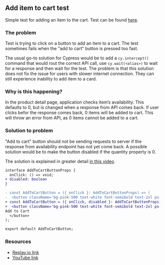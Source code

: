 ## Add item to cart test
Simple test for adding an item to the cart. Test can be found [here]('./cypress/e2e/spec.cy.ts'). 

### The problem
Test is trying to click on a button to add an item to a cart. The test sometimes fails when the "add to cart" button is pressed too fast.

The usual go-to solution for Cypress would be to add a `cy.intercept()` command that would rout the correct API call, use `cy.wait(<alias>)` to wait for a response and then wait for the test. The problem is that this solution does not fix the issue for users with slower internet connection. They can still experience inability to add item to a card.

### Why is this happening?
In the product detail page, application checks item’s availability. This defaults to 0, but is changed when a response from API comes back. If user clicks befor the response comes back, 0 items will be added to cart. This will throw an error from API, as 0 items cannot be added to a cart.

### Solution to problem
"Add to cart" button should not be sending requests to server if the response from availability endpoint has not yet come back. A possible solution would be to make the button disabled if the quantity property is 0.

The solution is explained in greater detail [in this video](https://youtu.be/4wL8Qi9vjho).

```diff 
interface AddToCartButtonProps {
  onClick: () => void;
+ disabled: boolean
}

- const AddToCartButton = ({ onClick }: AddToCartButtonProps) => (
-  <button className='bg-pink-500 text-white font-semibold text-2xl px-4 py-2 rounded-sm my-4' onClick={onClick}>
+ const AddToCartButton = ({ onClick, disabled }: AddToCartButtonProps) => (
+  <button className='bg-pink-500 text-white font-semibold text-2xl px-4 py-2 rounded-sm my-4 disabled:opacity-50' onClick={onClick} disabled={disabled}>
Add to Cart
  </button>
);

export default AddToCartButton;

```

### Resources
- [Replay.io link](https://app.replay.io/recording/cypresse2especcyts--ff8097ba-1d68-406f-8c41-2f8259d03a01)
- [YouTube link](https://youtu.be/4wL8Qi9vjho)